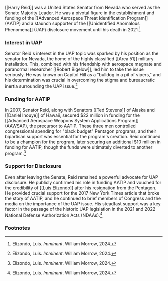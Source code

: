 [[Harry Reid]] was a United States Senator from Nevada who served as the Senate Majority Leader. He was a pivotal figure in the establishment and funding of the [[Advanced Aerospace Threat Identification Program]] (AATIP) and a staunch supporter of the [[Unidentified Anomalous Phenomena]] (UAP) disclosure movement until his death in 2021.[^1]

### Interest in UAP

Senator Reid's interest in the UAP topic was sparked by his position as the senator for Nevada, the home of the highly classified [[Area 51]] military installation. This, combined with his friendship with aerospace magnate and paranormal researcher [[Robert Bigelow]], led him to take the issue seriously. He was known on Capitol Hill as a "bulldog in a pit of vipers," and his determination was crucial in overcoming the stigma and bureaucratic inertia surrounding the UAP issue.[^1]

### Funding for AATIP

In 2007, Senator Reid, along with Senators [[Ted Stevens]] of Alaska and [[Daniel Inouye]] of Hawaii, secured $22 million in funding for the [[Advanced Aerospace Weapons System Applications Program]] (AAWSAP), the precursor to AATIP. These three men controlled congressional spending for "black budget" Pentagon programs, and their bipartisan support was essential for the program's creation. Reid continued to be a champion for the program, later securing an additional $10 million in funding for AATIP, though the funds were ultimately diverted to another program.[^1]

### Support for Disclosure

Even after leaving the Senate, Reid remained a powerful advocate for UAP disclosure. He publicly confirmed his role in funding AATIP and vouched for the credibility of [[Luis Elizondo]] after his resignation from the Pentagon. He provided crucial support for the 2017 New York Times article that broke the story of AATIP, and he continued to brief members of Congress and the media on the importance of the UAP issue. His steadfast support was a key factor in the passage of the historic UAP legislation in the 2021 and 2022 National Defense Authorization Acts (NDAAs).[^1]

### Footnotes
[^1]: Elizondo, Luis. *Imminent*. William Morrow, 2024.
